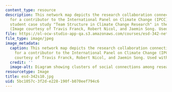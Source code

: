 ```yaml
---
content_type: resource
description: This network map depicts the research collaboration connections, or "neighborhood,"
  for a contributor to the International Panel on Climate Change (IPCC). See the the
  student case study "Team Structure in Climate Change Research" in the projects page.
  (Image courtesy of Travis Franck, Robert Nicol, and Jaemin Song. Used with permission.)
file: https://ol-ocw-studio-app-qa.s3.amazonaws.com/courses/esd-342-network-representations-of-complex-engineering-systems-spring-2010/5bc1057c3f2de228190fb070eef794c6_esd-342s10.jpg
file_type: image/jpeg
image_metadata:
  caption: This network map depicts the research collaboration connections, or "neighborhood,"
    for a contributor to the International Panel on Climate Change (IPCC). (Image
    courtesy of Travis Franck, Robert Nicol, and Jaemin Song. Used with permission.)
  credit: ''
  image-alt: Diagram showing clusters of social connections among researchers.
resourcetype: Image
title: esd-342s10.jpg
uid: 5bc1057c-3f2d-e228-190f-b070eef794c6
---
```

